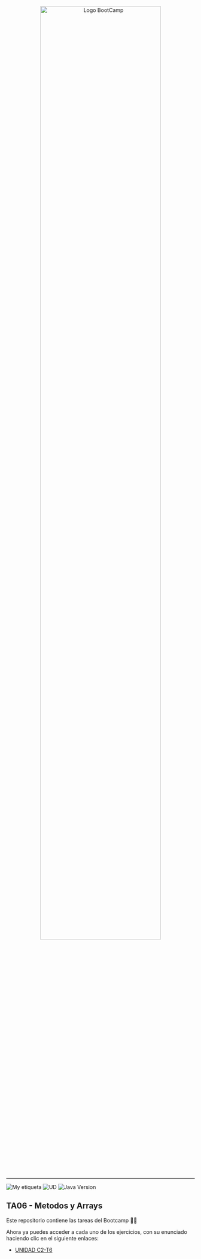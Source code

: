 <div align="center"><img width="80%"  src="https://github.com/TECHMA-Bootcamp-FullStack-Java-Angular/dmb-tsys-java-2909-ta03a/blob/main/utils/BootCamp-reduced.gif?raw=true"  alt="Logo BootCamp" /></div>
<hr>

![My etiqueta](https://img.shields.io/badge/David%20Maza-DiveCode%F0%9F%90%99-blue) ![UD](https://img.shields.io/badge/TA-5-orange)  ![Java Version](https://img.shields.io/badge/java-v8-red)

## TA06 - Metodos y Arrays
Este repositorio contiene las tareas del Bootcamp 👨‍💻


Ahora ya puedes acceder a cada uno de los ejercicios, con su enunciado haciendo clic en el siguiente enlaces:

- [UNIDAD C2-T6](https://techma-bootcamp-fullstack-java-angular.github.io/dmb-tsys-java-0210-ta06/)